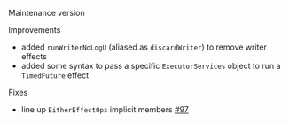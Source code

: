 Maintenance version

Improvements

 * added `runWriterNoLogU` (aliased as `discardWriter`) to remove writer effects
 * added some syntax to pass a specific `ExecutorServices` object to run a `TimedFuture` effect

Fixes

 * line up `EitherEffectOps` implicit members [#97](http://github.com/atnos-org/eff/issues/97)


